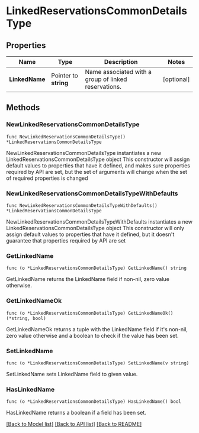 # LinkedReservationsCommonDetailsType

## Properties

Name | Type | Description | Notes
------------ | ------------- | ------------- | -------------
**LinkedName** | Pointer to **string** | Name associated with a group of linked reservations. | [optional] 

## Methods

### NewLinkedReservationsCommonDetailsType

`func NewLinkedReservationsCommonDetailsType() *LinkedReservationsCommonDetailsType`

NewLinkedReservationsCommonDetailsType instantiates a new LinkedReservationsCommonDetailsType object
This constructor will assign default values to properties that have it defined,
and makes sure properties required by API are set, but the set of arguments
will change when the set of required properties is changed

### NewLinkedReservationsCommonDetailsTypeWithDefaults

`func NewLinkedReservationsCommonDetailsTypeWithDefaults() *LinkedReservationsCommonDetailsType`

NewLinkedReservationsCommonDetailsTypeWithDefaults instantiates a new LinkedReservationsCommonDetailsType object
This constructor will only assign default values to properties that have it defined,
but it doesn't guarantee that properties required by API are set

### GetLinkedName

`func (o *LinkedReservationsCommonDetailsType) GetLinkedName() string`

GetLinkedName returns the LinkedName field if non-nil, zero value otherwise.

### GetLinkedNameOk

`func (o *LinkedReservationsCommonDetailsType) GetLinkedNameOk() (*string, bool)`

GetLinkedNameOk returns a tuple with the LinkedName field if it's non-nil, zero value otherwise
and a boolean to check if the value has been set.

### SetLinkedName

`func (o *LinkedReservationsCommonDetailsType) SetLinkedName(v string)`

SetLinkedName sets LinkedName field to given value.

### HasLinkedName

`func (o *LinkedReservationsCommonDetailsType) HasLinkedName() bool`

HasLinkedName returns a boolean if a field has been set.


[[Back to Model list]](../README.md#documentation-for-models) [[Back to API list]](../README.md#documentation-for-api-endpoints) [[Back to README]](../README.md)


